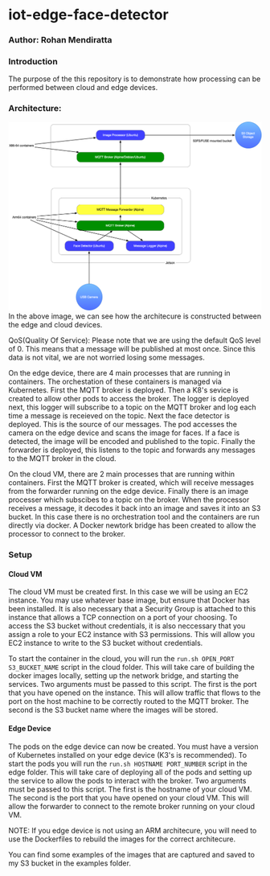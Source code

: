 # iot-edge-face-detector
### Author: Rohan Mendiratta

### Introduction
The purpose of the this repository is to demonstrate how processing can be performed between cloud and edge devices. 

### Architecture:
![](./docs/architecure.png)
In the above image, we can see how the architecure is constructed between the edge and cloud devices.

QoS(Quality Of Service): Please note that we are using the default QoS level of 0. This means that a message will be published at most once. Since this data is not vital, we are not worried losing some messages. 

On the edge device, there are 4 main processes that are running in containers. The orchestation of these containers is managed via Kubernetes. First the MQTT broker is deployed. Then a K8's sevice is created to allow other pods to access the broker. The logger is deployed next, this logger will subscribe to a topic on the MQTT broker and log each time a message is receieved on the topic. Next the face detector is deployed. This is the source of our messages. The pod accesses the camera on the edge device and scans the image for faces. If a face is detected, the image will be encoded and published to the topic. Finally the forwarder is deployed, this listens to the topic and forwards any messages to the MQTT broker in the cloud. 

On the cloud VM, there are 2 main processes that are running within containers. First the MQTT broker is created, which will receive messages from the forwarder running on the edge device. Finally there is an image processer which subscibes to a topic on the broker. When the processor receives a message, it decodes it back into an image and saves it into an S3 bucket. In this case there is no orchestration tool and the containers are run directly via docker. A Docker newtork bridge has been created to allow the processor to connect to the broker. 

### Setup
#### Cloud VM
The cloud VM must be created first. In this case we will be using an EC2 instance. You may use whatever base image, but ensure that Docker has been installed. It is also necessary that a Security Group is attached to this instance that allows a TCP connection on a port of your choosing. To access the S3 bucket without credentials, it is also neccessary that you assign a role to your EC2 instance with S3 permissions. This will allow you EC2 instance to write to the S3 bucket without credentials.

To start the container in the cloud, you will run the `run.sh OPEN_PORT S3_BUCKET_NAME` script in the cloud folder. This will take care of building the docker images locally, setting up the network bridge, and starting the services. Two arguments must be passed to this script. The first is the port that you have opened on the instance. This will allow traffic that flows to the port on the host machine to be correctly routed to the MQTT broker. The second is the S3 bucket name where the images will be stored.

#### Edge Device
The pods on the edge device can now be created. You must have a version of Kubernetes installed on your edge device (K3's is recommended). To start the pods you will run the `run.sh HOSTNAME PORT_NUMBER` script in the edge folder. This will take care of deploying all of the pods and setting up the service to allow the pods to interact with the broker. Two arguments must be passed to this script. The first is the hostname of your cloud VM. The second is the port that you have opened on your cloud VM. This will allow the forwarder to connect to the remote broker running on your cloud VM. 

NOTE: If you edge device is not using an ARM architecure, you will need to use the Dockerfiles to rebuild the images for the correct architecure. 

You can find some examples of the images that are captured and saved to my S3 bucket in the examples folder. 